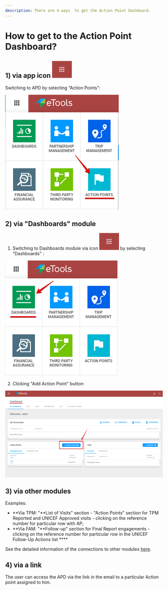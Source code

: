 ```yaml
---
description: There are 4 ways  to get the Action Point Dashboard.
---
```


# How to get to the Action Point Dashboard?

## **1\)**  via app icon ![](../.gitbook/assets/4%20%283%29.png) 

Switching to APD by selecting “Action Points”:

![Switch to Action Points](../.gitbook/assets/1%20%282%29.png)

## **2\)** via "Dashboards" module

1. Switching to Dashboards module via icon ![](../.gitbook/assets/4%20%282%29.png)  by selecting “Dashboards” :  

![Switch to Dashboards module](../.gitbook/assets/2%20%282%29.png)

2. Clicking "Add Action Point" button:

![Dashboard screen ](../.gitbook/assets/3%20%281%29.png)

## **3\)** via other modules

Examples:

* **Via TPM: "**List of Visits" section - "Action Points" section for TPM Reported and UNICEF Approved visits -  clicking on the reference number for particular row with AP;
* **Via FAM: "**Follow-up" section for Final Report engagements - clicking on the reference number for particular row in the UNICEF Follow-Up Actions list  ****

See the detailed information of the connections to other modules [here](connections-to-other-modules/). 

## **4\) via a link**

The user can access the APD via the link in the email to a particular Action point assigned to him.

  




